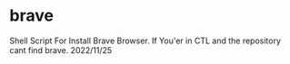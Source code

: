 # brave
Shell Script For Install Brave Browser.
If You'er in CTL and the repository cant find brave.
2022/11/25
